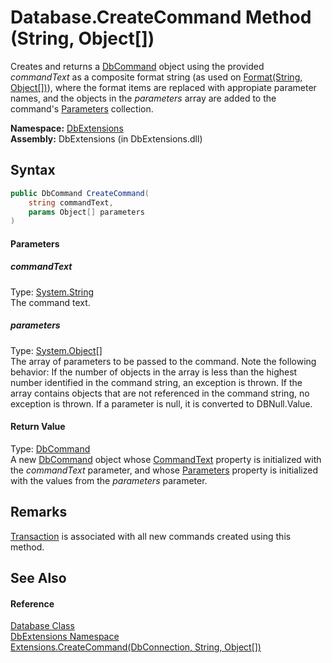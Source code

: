 Database.CreateCommand Method (String, Object[])
================================================
Creates and returns a [DbCommand][1] object using the provided *commandText* as a composite format string (as used on [Format(String, Object[])][2]), where the format items are replaced with appropiate parameter names, and the objects in the *parameters* array are added to the command's [Parameters][3] collection.

**Namespace:** [DbExtensions][4]  
**Assembly:** DbExtensions (in DbExtensions.dll)

Syntax
------

```csharp
public DbCommand CreateCommand(
	string commandText,
	params Object[] parameters
)
```

#### Parameters

##### *commandText*
Type: [System.String][5]  
The command text.

##### *parameters*
Type: [System.Object][6][]  
 The array of parameters to be passed to the command. Note the following behavior: If the number of objects in the array is less than the highest number identified in the command string, an exception is thrown. If the array contains objects that are not referenced in the command string, no exception is thrown. If a parameter is null, it is converted to DBNull.Value.

#### Return Value
Type: [DbCommand][1]  
 A new [DbCommand][1] object whose [CommandText][7] property is initialized with the *commandText* parameter, and whose [Parameters][3] property is initialized with the values from the *parameters* parameter. 

Remarks
-------
[Transaction][8] is associated with all new commands created using this method. 

See Also
--------

#### Reference
[Database Class][9]  
[DbExtensions Namespace][4]  
[Extensions.CreateCommand(DbConnection, String, Object[])][10]  

[1]: http://msdn.microsoft.com/en-us/library/852d01k6
[2]: http://msdn.microsoft.com/en-us/library/b1csw23d
[3]: http://msdn.microsoft.com/en-us/library/9czdkzd1
[4]: ../README.md
[5]: http://msdn.microsoft.com/en-us/library/s1wwdcbf
[6]: http://msdn.microsoft.com/en-us/library/e5kfa45b
[7]: http://msdn.microsoft.com/en-us/library/9d2hk99t
[8]: Transaction.md
[9]: README.md
[10]: ../Extensions/CreateCommand_4.md